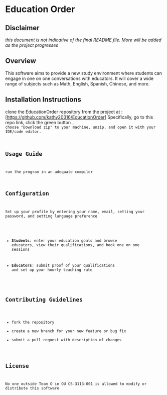 # Education Order 

## Disclaimer
_this document is not indicative of the final README file. More will be added as the project progresses_

## Overview
This software aims to provide a new study environment  where students can engage in one on one conversations with educators. It will cover a wide range of subjects such as Math, English, Spanish, Chinese, and more.

## Installation Instructions
clone the EducationOrder repository from the project at :
[https://github.com/kathy20316/EducationOrder]
Specifically, go to this repo link, click the green button <Code>, choose "Download zip" to your machine, unzip, and open it with your IDE/code editor.

## Usage Guide
run the program in an adequate compiler

## Configuration
Set up your profile by entering your name, email, setting your password, and setting language preference

- **Students**: enter your education goals and browse educators, view their qualifications, and book one on one sessions

- **Educators**: submit proof of your qualifications and set up your hourly teaching rate

## Contributing Guidelines
- fork the repository
- create a new branch for your new feature or bug fix
- submit a pull request with description of changes

## License
No one outside Team O in OU CS-3113-001 is allowed to modify or distribute this software
